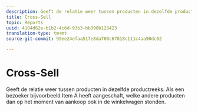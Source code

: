 ```yaml
---
description: Geeft de relatie weer tussen producten in dezelfde productreeks. Als een bezoeker bijvoorbeeld Item A heeft aangeschaft, welke andere producten dan op het moment van aankoop ook in de winkelwagen stonden.
title: Cross-Sell
topic: Reports
uuid: 4104d62e-b1b2-4c6d-93b3-bb390b123423
translation-type: tm+mt
source-git-commit: 99ee24efaa517e8da700c67818c111c4aa90dc02

---
```



# Cross-Sell

Geeft de relatie weer tussen producten in dezelfde productreeks. Als een bezoeker bijvoorbeeld Item A heeft aangeschaft, welke andere producten dan op het moment van aankoop ook in de winkelwagen stonden.

